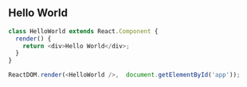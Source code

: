 ## Hello World

```javascript
class HelloWorld extends React.Component {
  render() {
    return <div>Hello World</div>;
  }
}

ReactDOM.render(<HelloWorld />,  document.getElementById('app'));
```
